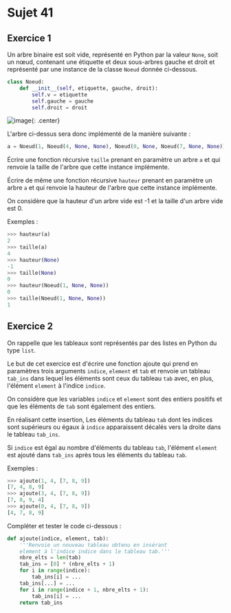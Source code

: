 # Sujet 41

## Exercice 1

Un arbre binaire est soit vide, représenté en Python par la valeur `None`, soit un nœud,
contenant une étiquette et deux sous-arbres gauche et droit et représenté par une instance
de la classe `Noeud` donnée ci-dessous.


```python
class Noeud:
    def __init__(self, etiquette, gauche, droit):
        self.v = etiquette
        self.gauche = gauche
        self.droit = droit
```

![image](data2023/29_arbre1.png){: .center}

L'arbre ci-dessus sera donc implémenté de la manière suivante :
```python
a = Noeud(1, Noeud(4, None, None), Noeud(0, None, Noeud(7, None, None)))
```

Écrire une fonction récursive `taille` prenant en paramètre un arbre `a` et qui renvoie la
taille de l'arbre que cette instance implémente.

Écrire de même une fonction récursive `hauteur` prenant en paramètre un arbre `a` et qui
renvoie la hauteur de l'arbre que cette instance implémente.

On considère que la hauteur d'un arbre vide est -1 et la taille d'un arbre vide est 0.



Exemples :

```python
>>> hauteur(a)
2
>>> taille(a)
4
>>> hauteur(None)
-1
>>> taille(None)
0
>>> hauteur(Noeud(1, None, None))
0
>>> taille(Noeud(1, None, None))
1
```

## Exercice 2

On rappelle que les tableaux sont représentés par des listes en Python du type `list`.

Le but de cet exercice est d'écrire une fonction ajoute qui prend en paramètres trois
arguments `indice`, `element` et `tab` et renvoie un tableau `tab_ins` dans lequel les
éléments sont ceux du tableau `tab` avec, en plus, l'élément `element` à l'indice `indice`.

On considère que les variables `indice` et `element` sont des entiers positifs et que les
éléments de `tab` sont également des entiers.

En réalisant cette insertion, Les éléments du tableau `tab` dont les indices sont supérieurs
ou égaux à `indice` apparaissent décalés vers la droite dans le tableau `tab_ins`.

Si `indice` est égal au nombre d'éléments du tableau `tab`, l'élément `element` est ajouté
dans `tab_ins` après tous les éléments du tableau `tab`.

Exemples :

```python
>>> ajoute(1, 4, [7, 8, 9])
[7, 4, 8, 9]
>>> ajoute(3, 4, [7, 8, 9])
[7, 8, 9, 4]
>>> ajoute(0, 4, [7, 8, 9])
[4, 7, 8, 9]
```

Compléter et tester le code ci-dessous :

```python 
def ajoute(indice, element, tab):
    '''Renvoie un nouveau tableau obtenu en insérant
    element à l'indice indice dans le tableau tab.'''
    nbre_elts = len(tab)
    tab_ins = [0] * (nbre_elts + 1)
    for i in range(indice):
        tab_ins[i] = ... 
    tab_ins[...] = ... 
    for i in range(indice + 1, nbre_elts + 1):
        tab_ins[i] = ... 
    return tab_ins

```
